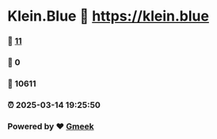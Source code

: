 # Klein.Blue :link: https://klein.blue 
### :page_facing_up: [11](https://klein.blue/tag.html) 
### :speech_balloon: 0 
### :hibiscus: 10611 
### :alarm_clock: 2025-03-14 19:25:50 
### Powered by :heart: [Gmeek](https://github.com/Meekdai/Gmeek)
